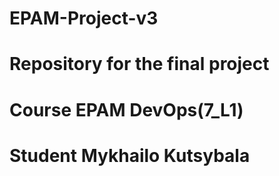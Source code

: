 # EPAM-Project-v3
# Repository for the final project
# Course EPAM DevOps(7_L1)
# Student Mykhailo Kutsybala